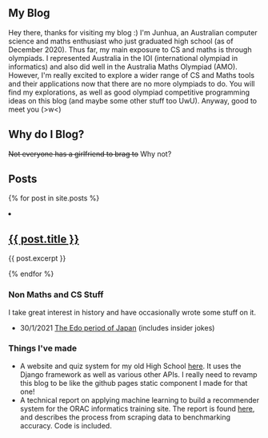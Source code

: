 ## My Blog

Hey there, thanks for visiting my blog :) I'm Junhua, an Australian computer science and maths enthusiast who just graduated high school (as of December 2020). Thus far, my main exposure to CS and maths is through olympiads. I represented Australia in the IOI (international olympiad in informatics) and also did well in the Australia Maths Olympiad (AMO). However, I'm really excited to explore a wider range of CS and Maths tools and their applications now that there are no more olympiads to do. You will find my explorations, as well as good olympiad competitive programming ideas on this blog (and maybe some other stuff too UwU). Anyway, good to meet you (>w<) 

## Why do I Blog?
~~Not everyone has a girlfriend to brag to~~ Why not?
## Posts
<div id="html" markdown="0">

{% for post in site.posts %}
    <li>
      <a href="{{ post.url | prepend: site.baseurl }}">
          <h2>{{ post.title }}</h2>
      </a>
	<p> {{ post.excerpt }} </p>
    </li>
{% endfor %}

</div>

### Non Maths and CS Stuff

I take great interest in history and have occasionally wrote some stuff on it.
- 30/1/2021 [The Edo period of Japan](https://anonymous3141.github.io/randomstuff/Edo%20japan.pdf) (includes insider jokes)

### Things I've made

- A website and quiz system for my old High School [here](https://github.com/Maths-Club). It uses the Django framework as well as various other APIs. I really need to revamp this blog to be like the github pages static component I made for that one!
- A technical report on applying machine learning to build a recommender system for the ORAC informatics training site. The report is found [here](https://anonymous3141.github.io/MLnotes/ORAC%20Recommendation%20System%20summary.pdf), and describes the process from scraping data to benchmarking accuracy. Code is included.
